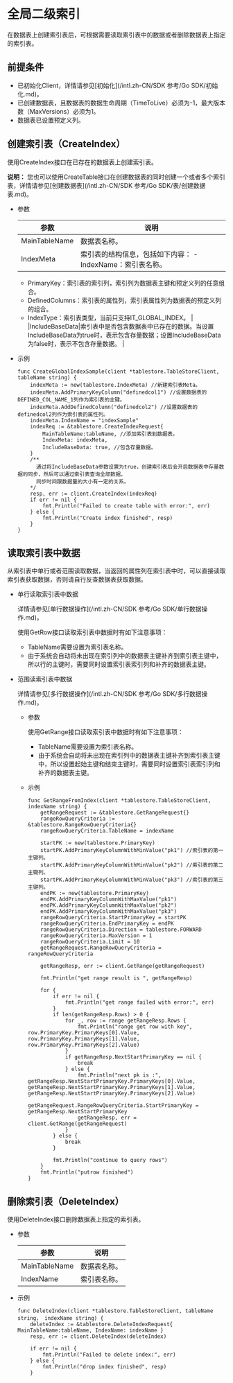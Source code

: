 # 全局二级索引

在数据表上创建索引表后，可根据需要读取索引表中的数据或者删除数据表上指定的索引表。

## 前提条件

-   已初始化Client，详情请参见[初始化](/intl.zh-CN/SDK 参考/Go SDK/初始化.md)。
-   已创建数据表，且数据表的数据生命周期（TimeToLive）必须为-1，最大版本数（MaxVersions）必须为1。
-   数据表已设置预定义列。

## 创建索引表（CreateIndex）

使用CreateIndex接口在已存在的数据表上创建索引表。

**说明：** 您也可以使用CreateTable接口在创建数据表的同时创建一个或者多个索引表，详情请参见[创建数据表](/intl.zh-CN/SDK 参考/Go SDK/表/创建数据表.md)。

-   参数

    |参数|说明|
    |--|--|
    |MainTableName|数据表名称。|
    |IndexMeta|索引表的结构信息，包括如下内容：    -   IndexName：索引表名称。
    -   PrimaryKey：索引表的索引列，索引列为数据表主键和预定义列的任意组合。
    -   DefinedColumns：索引表的属性列，索引表属性列为数据表的预定义列的组合。
    -   IndexType：索引表类型，当前只支持IT\_GLOBAL\_INDEX。 |
    |IncludeBaseData|索引表中是否包含数据表中已存在的数据。当设置IncludeBaseData为true时，表示包含存量数据；设置IncludeBaseData为false时，表示不包含存量数据。 |

-   示例

    ```
    func CreateGlobalIndexSample(client *tablestore.TableStoreClient, tableName string) {
        indexMeta := new(tablestore.IndexMeta) //新建索引表Meta。
        indexMeta.AddPrimaryKeyColumn("definedcol1") //设置数据表的DEFINED_COL_NAME_1列作为索引表的主键。
        indexMeta.AddDefinedColumn("definedcol2") //设置数据表的definedcol2列作为索引表的属性列。
        indexMeta.IndexName = "indexSample"
        indexReq := &tablestore.CreateIndexRequest{
            MainTableName:tableName, //添加索引表到数据表。
            IndexMeta: indexMeta,
            IncludeBaseData: true, //包含存量数据。
        }
        /**
          通过将IncludeBaseData参数设置为true，创建索引表后会开启数据表中存量数据的同步，然后可以通过索引表查询全部数据，
          同步时间跟数据量的大小有一定的关系。
        */  
        resp, err := client.CreateIndex(indexReq)
        if err != nil {
            fmt.Println("Failed to create table with error:", err)
        } else {
            fmt.Println("Create index finished", resp)
        }
    }
    ```


## 读取索引表中数据

从索引表中单行或者范围读取数据，当返回的属性列在索引表中时，可以直接读取索引表获取数据，否则请自行反查数据表获取数据。

-   单行读取索引表中数据

    详情请参见[单行数据操作](/intl.zh-CN/SDK 参考/Go SDK/单行数据操作.md)。

    使用GetRow接口读取索引表中数据时有如下注意事项：

    -   TableName需要设置为索引表名称。
    -   由于系统会自动将未出现在索引列中的数据表主键补齐到索引表主键中，所以行的主键时，需要同时设置索引表索引列和补齐的数据表主键。
-   范围读索引表中数据

    详情请参见[多行数据操作](/intl.zh-CN/SDK 参考/Go SDK/多行数据操作.md)。

    -   参数

        使用GetRange接口读取索引表中数据时有如下注意事项：

        -   TableName需要设置为索引表名称。
        -   由于系统会自动将未出现在索引列中的数据表主键补齐到索引表主键中，所以设置起始主键和结束主键时，需要同时设置索引表索引列和补齐的数据表主键。
    -   示例

        ```
        func GetRangeFromIndex(client *tablestore.TableStoreClient, indexName string) {
            getRangeRequest := &tablestore.GetRangeRequest{}
            rangeRowQueryCriteria := &tablestore.RangeRowQueryCriteria{}
            rangeRowQueryCriteria.TableName = indexName
        
            startPK := new(tablestore.PrimaryKey)
            startPK.AddPrimaryKeyColumnWithMinValue("pk1") //索引表的第一主键列。
            startPK.AddPrimaryKeyColumnWithMinValue("pk2") //索引表的第二主键列。
            startPK.AddPrimaryKeyColumnWithMinValue("pk3") //索引表的第三主键列。
            endPK := new(tablestore.PrimaryKey)
            endPK.AddPrimaryKeyColumnWithMaxValue("pk1")
            endPK.AddPrimaryKeyColumnWithMaxValue("pk2")
            endPK.AddPrimaryKeyColumnWithMaxValue("pk3")
            rangeRowQueryCriteria.StartPrimaryKey = startPK
            rangeRowQueryCriteria.EndPrimaryKey = endPK
            rangeRowQueryCriteria.Direction = tablestore.FORWARD
            rangeRowQueryCriteria.MaxVersion = 1
            rangeRowQueryCriteria.Limit = 10
            getRangeRequest.RangeRowQueryCriteria = rangeRowQueryCriteria
        
            getRangeResp, err := client.GetRange(getRangeRequest)
        
            fmt.Println("get range result is ", getRangeResp)
        
            for {
                if err != nil {
                    fmt.Println("get range failed with error:", err)
                }
                if len(getRangeResp.Rows) > 0 {
                    for _, row := range getRangeResp.Rows {
                        fmt.Println("range get row with key", row.PrimaryKey.PrimaryKeys[0].Value, row.PrimaryKey.PrimaryKeys[1].Value, row.PrimaryKey.PrimaryKeys[2].Value)
                    }
                    if getRangeResp.NextStartPrimaryKey == nil {
                        break
                    } else {
                        fmt.Println("next pk is :", getRangeResp.NextStartPrimaryKey.PrimaryKeys[0].Value, getRangeResp.NextStartPrimaryKey.PrimaryKeys[1].Value, getRangeResp.NextStartPrimaryKey.PrimaryKeys[2].Value)
                        getRangeRequest.RangeRowQueryCriteria.StartPrimaryKey = getRangeResp.NextStartPrimaryKey
                        getRangeResp, err = client.GetRange(getRangeRequest)
                    }
                } else {
                    break
                }
        
                fmt.Println("continue to query rows")
            }
            fmt.Println("putrow finished")
        }
        ```


## 删除索引表（DeleteIndex）

使用DeleteIndex接口删除数据表上指定的索引表。

-   参数

    |参数|说明|
    |--|--|
    |MainTableName|数据表名称。|
    |IndexName|索引表名称。|

-   示例

    ```
    func DeleteIndex(client *tablestore.TableStoreClient, tableName string， indexName string) { 
        deleteIndex := &tablestore.DeleteIndexRequest{ MainTableName:tableName, IndexName: indexName }
        resp, err := client.DeleteIndex(deleteIndex)
    
        if err != nil {
            fmt.Println("Failed to delete index:", err)
        } else {
            fmt.Println("drop index finished", resp)
        }
    ```


